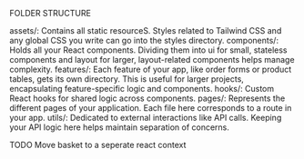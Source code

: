 FOLDER STRUCTURE

assets/: Contains all static resourceS. Styles related to Tailwind CSS and any global CSS you write can go into the styles directory.
components/: Holds all your React components. Dividing them into ui for small, stateless components and layout for larger, layout-related components helps manage complexity.
features/: Each feature of your app, like order forms or product tables, gets its own directory. This is useful for larger projects, encapsulating feature-specific logic and components.
hooks/: Custom React hooks for shared logic across components.
pages/: Represents the different pages of your application. Each file here corresponds to a route in your app.
utils/: Dedicated to external interactions like API calls. Keeping your API logic here helps maintain separation of concerns.




TODO
Move basket to a seperate react context